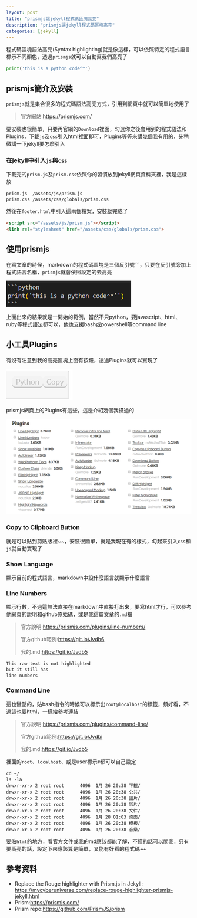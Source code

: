 ```yaml
---
layout: post
title: "prismjs讓jekyll程式碼區塊高亮"
description: "prismjs讓jekyll程式碼區塊高亮"
categories: [jekyll]
---
```


程式碼區塊語法高亮(Syntax highlighting)就是像這樣，可以依照特定的程式語言標示不同顏色，透過`prismjs`就可以自動幫我們高亮了

```python
print('this is a python code^^')
```
<!--more-->

## prismjs簡介及安裝
`prismjs`就是集合很多的程式碼語法高亮方式，引用到網頁中就可以簡單地使用了
> 官方網站:<https://prismjs.com/>

要安裝也很簡單，只要再官網的`Download`裡面，勾選你之後會用到的程式語法和Plugins，下載`js`及`css`引入html裡面即可，Plugins等等來講幾個我有用的，先稍微講一下jekyll要怎麼引入

### 在jekyll中引入`js`與`css`
下載完的`prism.js`及`prism.css`依照你的習慣放到jekyll網頁資料夾裡，我是這樣放
```
prism.js  /assets/js/prism.js
prism.css /assets/css/globals/prism.css
```
然後在`footer.html`中引入這兩個檔案，安裝就完成了
```html
<script src="/assets/js/prism.js"></script>
<link rel="stylesheet" href="/assets/css/globals/prism.css">
```

## 使用prismjs
在寫文章的時候，markdown的程式碼區塊是三個反引號```，只要在反引號旁加上程式語言名稱，`prismjs`就會依照設定的去高亮

![01](/attachments/2020-04-02-prismjs-in-jekyll/01.png)

上面出來的結果就是一開始的範例，當然不只python，要javascript、html、ruby等程式語法都可以，他也支援bash或powershell等command line

## 小工具Plugins
有沒有注意到我的高亮區塊上面有按鈕，透過Plugins就可以實現了

![02](/attachments/2020-04-02-prismjs-in-jekyll/02.png)

prismjs網頁上的Plugins有這些，這邊介紹幾個我摸過的

![03](/attachments/2020-04-02-prismjs-in-jekyll/03.png)

### Copy to Clipboard Button
就是可以貼到剪貼版裡~~，安裝很簡單，就是我現在有的樣式，勾起來引入`css`和`js`就自動實現了

### Show Language
顯示目前的程式語言，markdown中設什麼語言就顯示什麼語言

### Line Numbers
顯示行數，不過這無法直接在markdown中直接打出來，要寫html才行，可以參考他網頁的說明和github原始碼，或是我這篇文章的`.md`檔
>官方說明:<https://prismjs.com/plugins/line-numbers/>
> 
>官方github範例:<https://git.io/Jvdb6>
> 
>我的.md:<https://git.io/Jvdb5>

<pre class="language-none line-numbers"><code>This raw text is not highlighted
but it still has
line numbers</code></pre>

### Command Line
這也蠻酷的，貼bash指令的時候可以標示出`root@localhost`的標籤，頗好看，不過這也要html，一樣給參考連結
>官方說明:<https://prismjs.com/plugins/command-line/>
>
>官方github範例:<https://git.io/Jvdbi>
>
>我的.md:<https://git.io/Jvdb5>

裡面的`root`、`localhost`、或是user標示`#`都可以自己設定

<pre class="command-line" data-user="root" data-host="localhost" data-output="3-10"><code class="language-bash" >cd ~/
ls -la
drwxr-xr-x 2 root root      4096  1月 26 20:38 下載/
drwxr-xr-x 2 root root      4096  1月 26 20:38 公共/
drwxr-xr-x 2 root root      4096  1月 26 20:38 圖片/
drwxr-xr-x 2 root root      4096  1月 26 20:38 影片/
drwxr-xr-x 2 root root      4096  1月 26 20:38 文件/
drwxr-xr-x 2 root root      4096  1月 28 01:03 桌面/
drwxr-xr-x 2 root root      4096  1月 26 20:38 模板/
drwxr-xr-x 2 root root      4096  1月 26 20:38 音樂/</code></pre>


要貼`html`的地方，看官方文件或我的md應該都能了解，不懂的話可以問我，只有要高亮的話，設定下來應該算是簡單，又能有好看的程式碼~~

## 參考資料
* Replace the Rouge highlighter with Prism.js in Jekyll: <https://mycyberuniverse.com/replace-rouge-highlighter-prismjs-jekyll.html>
* Prism:<https://prismjs.com/>
* Prism repo:<https://github.com/PrismJS/prism>